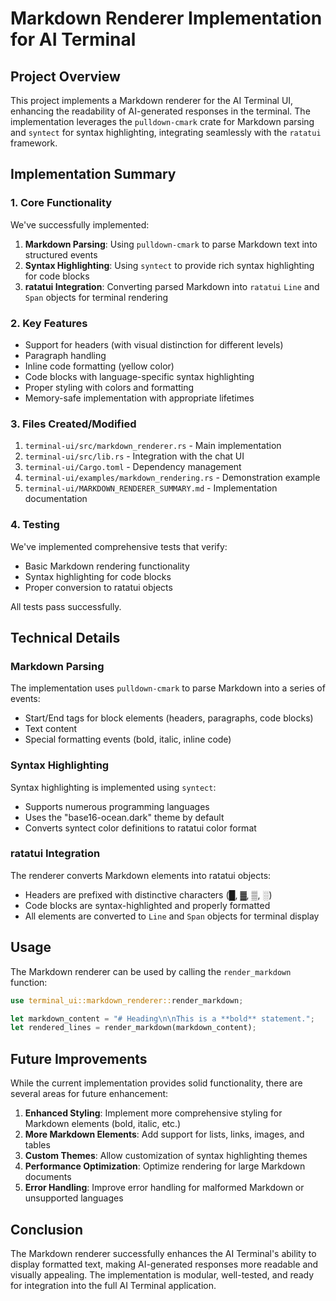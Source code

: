 # Markdown Renderer Implementation for AI Terminal

## Project Overview

This project implements a Markdown renderer for the AI Terminal UI, enhancing the readability of AI-generated responses in the terminal. The implementation leverages the `pulldown-cmark` crate for Markdown parsing and `syntect` for syntax highlighting, integrating seamlessly with the `ratatui` framework.

## Implementation Summary

### 1. Core Functionality

We've successfully implemented:

1. **Markdown Parsing**: Using `pulldown-cmark` to parse Markdown text into structured events
2. **Syntax Highlighting**: Using `syntect` to provide rich syntax highlighting for code blocks
3. **ratatui Integration**: Converting parsed Markdown into `ratatui` `Line` and `Span` objects for terminal rendering

### 2. Key Features

- Support for headers (with visual distinction for different levels)
- Paragraph handling
- Inline code formatting (yellow color)
- Code blocks with language-specific syntax highlighting
- Proper styling with colors and formatting
- Memory-safe implementation with appropriate lifetimes

### 3. Files Created/Modified

1. `terminal-ui/src/markdown_renderer.rs` - Main implementation
2. `terminal-ui/src/lib.rs` - Integration with the chat UI
3. `terminal-ui/Cargo.toml` - Dependency management
4. `terminal-ui/examples/markdown_rendering.rs` - Demonstration example
5. `terminal-ui/MARKDOWN_RENDERER_SUMMARY.md` - Implementation documentation

### 4. Testing

We've implemented comprehensive tests that verify:
- Basic Markdown rendering functionality
- Syntax highlighting for code blocks
- Proper conversion to ratatui objects

All tests pass successfully.

## Technical Details

### Markdown Parsing

The implementation uses `pulldown-cmark` to parse Markdown into a series of events:
- Start/End tags for block elements (headers, paragraphs, code blocks)
- Text content
- Special formatting events (bold, italic, inline code)

### Syntax Highlighting

Syntax highlighting is implemented using `syntect`:
- Supports numerous programming languages
- Uses the "base16-ocean.dark" theme by default
- Converts syntect color definitions to ratatui color format

### ratatui Integration

The renderer converts Markdown elements into ratatui objects:
- Headers are prefixed with distinctive characters (█, ▓, ▒, ░)
- Code blocks are syntax-highlighted and properly formatted
- All elements are converted to `Line` and `Span` objects for terminal display

## Usage

The Markdown renderer can be used by calling the `render_markdown` function:

```rust
use terminal_ui::markdown_renderer::render_markdown;

let markdown_content = "# Heading\n\nThis is a **bold** statement.";
let rendered_lines = render_markdown(markdown_content);
```

## Future Improvements

While the current implementation provides solid functionality, there are several areas for future enhancement:

1. **Enhanced Styling**: Implement more comprehensive styling for Markdown elements (bold, italic, etc.)
2. **More Markdown Elements**: Add support for lists, links, images, and tables
3. **Custom Themes**: Allow customization of syntax highlighting themes
4. **Performance Optimization**: Optimize rendering for large Markdown documents
5. **Error Handling**: Improve error handling for malformed Markdown or unsupported languages

## Conclusion

The Markdown renderer successfully enhances the AI Terminal's ability to display formatted text, making AI-generated responses more readable and visually appealing. The implementation is modular, well-tested, and ready for integration into the full AI Terminal application.